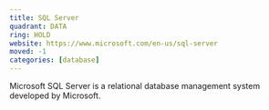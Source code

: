 ```yaml
---
title: SQL Server
quadrant: DATA
ring: HOLD
website: https://www.microsoft.com/en-us/sql-server
moved: -1
categories: [database]
---
```


Microsoft SQL Server is a relational database management system developed by Microsoft.